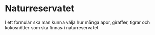 # Naturreservatet
I ett formulär ska man kunna välja hur många apor, giraffer, tigrar och kokosnötter som ska finnas i naturreservatet
